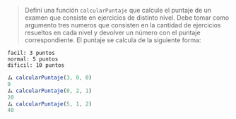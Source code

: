 > Definí una función `calcularPuntaje` que calcule el puntaje de un examen que consiste en ejercicios de distinto nivel. Debe tomar como argumento tres numeros que consisten en la cantidad de ejercicios resueltos en cada nivel y devolver un número con el puntaje correspondiente. El puntaje se calcula de la siguiente forma:
>
```
facil: 3 puntos
normal: 5 puntos
dificil: 10 puntos
```
>
```javascript
ム calcularPuntaje(3, 0, 0) 
9
ム calcularPuntaje(0, 2, 1) 
20
ム calcularPuntaje(5, 1, 2)
40
```
